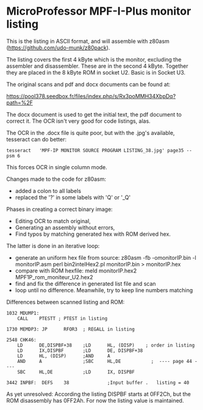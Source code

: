 # MicroProfessor MPF-I-Plus monitor listing

This is the listing in ASCII format, and will assemble with z80asm
(https://github.com/udo-munk/z80pack).

The listing covers the first 4 kByte which is the monitor, excluding the 
assembler and disassembler. These are in the second 4 kByte. Together they
are placed in the 8 kByte ROM in socket U2. Basic is in Socket U3.

The original scans and pdf and docx documents can be found at:

https://pool378.seedbox.fr/files/index.php/s/Rx3poMMH34XbpDq?path=%2F

The docx document is used to get the initial text, the pdf document to
correct it. The OCR isn't very good for code listings, alas.

The OCR in the .docx file is quite poor, but with the .jpg's available,
tesseract can do better:

    tesseract   'MPF-IP MONITOR SOURCE PROGRAM LISTING_38.jpg' page35 --psm 6

This forces OCR in single column mode. 

Changes made to the code for z80asm:

* added a colon to all labels
* replaced the '?' in some labels with 'Q' or '_Q'

Phases in creating a correct binary image:

* Editing OCR to match original,
* Generating an assembly without errors,
* Find typos by matching generated hex with ROM derived hex.

The latter is done in an iterative loop:

* generate an uniform hex file from source:
  z80asm -fb -omonitorIP.bin -l monitorIP.asm
  perl bin2intelHex2.pl monitorIP.bin > monitorIP.hex
* compare with ROM hexfile:
  meld monitorIP.hex2 MPF1P_rom_moniteur_U2.hex2
* find and fix the difference in generated list file and scan
* loop until no difference. Meanwhile, try to keep line numbers matching


Differences between scanned listing and ROM:

    1032 MDUMP1:
        CALL    PTESTT ; PTEST in listing
        
    1730 MEMDP3: JP      RFOR3  ; REGALL in listing
   
    2548 CHK46:
        LD      DE,DISPBF+38    ;LD      HL, (DISP)    ; order in listing
        LD      IX,DISPBF       ;LD      DE, DISPBF+38
        LD      HL, (DISP)      ;AND     A
        AND     A               ;SBC     HL,DE           ;  ---- page 44 ----
        SBC     HL,DE           ;LD      IX, DISPBF
        
    3442 INPBF:  DEFS    38              ;Input buffer .   listing = 40

As yet unresolved: According the listing DISPBF starts at 0FF2Ch, but the 
ROM disassembly has 0FF2Ah. For now the listing value is maintained.
